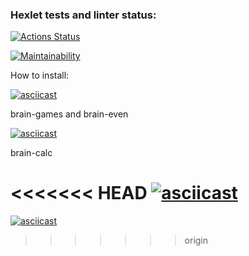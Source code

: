 ### Hexlet tests and linter status:
[![Actions Status](https://github.com/sp0on4/python-project-49/workflows/hexlet-check/badge.svg)](https://github.com/sp0on4/python-project-49/actions)

[![Maintainability](https://api.codeclimate.com/v1/badges/f0ed847976ebe80e7e68/maintainability)](https://codeclimate.com/github/sp0on4/python-project-49/maintainability)

How to install:

[![asciicast](https://asciinema.org/a/AC30GYiUuNMc1lSNt7HVTeVsM.svg)](https://asciinema.org/a/AC30GYiUuNMc1lSNt7HVTeVsM)

brain-games and brain-even

[![asciicast](https://asciinema.org/a/kPw7dAoeqwao4uLvKGV7KtA5p.svg)](https://asciinema.org/a/kPw7dAoeqwao4uLvKGV7KtA5p)

brain-calc

<<<<<<< HEAD
[![asciicast](https://asciinema.org/a/8VUQCkXFa1ZoaAUyKvFxhkFTQ.svg)](https://asciinema.org/a/8VUQCkXFa1ZoaAUyKvFxhkFTQ)
=======
[![asciicast](https://asciinema.org/a/8VUQCkXFa1ZoaAUyKvFxhkFTQ.svg)](https://asciinema.org/a/8VUQCkXFa1ZoaAUyKvFxhkFTQ)
>>>>>>> origin
